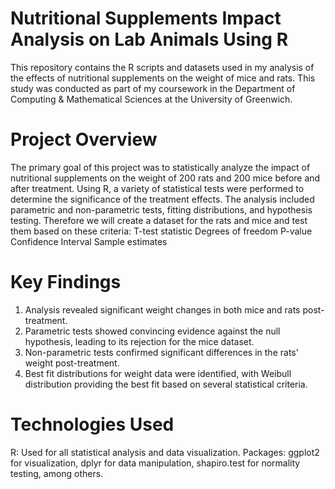 # Nutritional Supplements Impact Analysis on Lab Animals Using R
This repository contains the R scripts and datasets used in my analysis of the effects of nutritional supplements on the weight of mice and rats. This study was conducted as part of my coursework in the Department of Computing & Mathematical Sciences at the University of Greenwich.

# Project Overview
The primary goal of this project was to statistically analyze the impact of nutritional supplements on the weight of 200 rats and 200 mice before and after treatment. Using R, a variety of statistical tests were performed to determine the significance of the treatment effects. The analysis included parametric and non-parametric tests, fitting distributions, and hypothesis testing.
Therefore we will create a dataset for the rats and mice and test them based on these criteria:
 T-test	statistic
 Degrees	of	freedom
 P-value
 Confidence	Interval
 Sample	estimates

# Key Findings
1. Analysis revealed significant weight changes in both mice and rats post-treatment.
2. Parametric tests showed convincing evidence against the null hypothesis, leading to its rejection for the mice dataset.
3. Non-parametric tests confirmed significant differences in the rats' weight post-treatment.
4. Best fit distributions for weight data were identified, with Weibull distribution providing the best fit based on several statistical criteria.

# Technologies Used
R: Used for all statistical analysis and data visualization.
Packages: ggplot2 for visualization, dplyr for data manipulation, shapiro.test for normality testing, among others.
